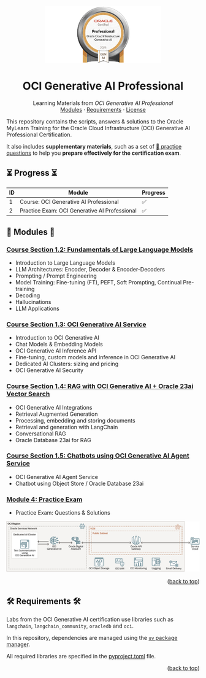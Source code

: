 <a name="readme-top"></a>
<br />
<div align="center">
  <a href="#">
   <!-- Replace this logo for a custom official logo -->
    <img src="./assets/oci_gen_ai_professional.png" alt="OCI Generative AI" height="150">
  </a>

<h1 align = "center">
<b>OCI Generative AI Professional</b>
</h1>
    <!-- Add/Remove categories depending on your project -->
  <p align="center">
    Learning Materials from <i>OCI Generative AI Professional</i>
    <br />
    <!-- IMPORTANT NOTE: If you want to append emojis you'll need to add the '-' sign before and after the header, as shown below:  -->
    <a href="#-modules-">Modules</a>
    ·
    <a href="#-requirements-">Requirements</a>
    ·
    <a href="#-license-">License</a>
  </p>
</div>

This repository contains the scripts, answers & solutions to the Oracle MyLearn Training for the Oracle Cloud
Infrastructure (OCI) Generative AI Professional Certification.

It also includes **supplementary materials**, such as a set
of [📘 practice questions](./03-scraped-questions/OCI_GENAI_QUESTIONS.pdf) to help you **prepare effectively for the
certification exam**.

## ⏳ Progress ⏳

| ID | Module                                        | Progress           |
|----|-----------------------------------------------|--------------------|
| 1  | Course: OCI Generative AI Professional        | :white_check_mark: |
| 2  | Practice Exam: OCI Generative AI Professional | :white_check_mark: |

## 🚀 Modules 🚀

### [Course Section 1.2: Fundamentals of Large Language Models](./01-oci-generative-ai-professional/02-fundamentals-llm)

* Introduction to Large Language Models
* LLM Architectures: Encoder, Decoder & Encoder-Decoders
* Prompting / Prompt Engineering
* Model Training: Fine-tuning (FT), PEFT, Soft Prompting, Continual Pre-training
* Decoding
* Hallucinations
* LLM Applications

### [Course Section 1.3: OCI Generative AI Service](./01-oci-generative-ai-professional/03-oci-genai)

* Introduction to OCI Generative AI
* Chat Models & Embedding Models
* OCI Generative AI Inference API
* Fine-tuning, custom models and inference in OCI Generative AI
* Dedicated AI Clusters: sizing and pricing
* OCI Generative AI Security

### [Course Section 1.4: RAG with OCI Generative AI + Oracle 23ai Vector Search](./01-oci-generative-ai-professional/04-oci-genai-rag)

* OCI Generative AI Integrations
* Retrieval Augmented Generation
* Processing, embedding and storing documents
* Retrieval and generation with LangChain
* Conversational RAG
* Oracle Database 23ai for RAG

### [Course Section 1.5: Chatbots using OCI Generative AI Agent Service](./01-oci-generative-ai-professional/05-oci-genai-agent)

* OCI Generative AI Agent Service
* Chatbot using Object Store / Oracle Database 23ai

### [Module 4: Practice Exam](02-practice-exam/)

* Practice Exam: Questions & Solutions

<div align="center">
<img src="./assets/oci_gen_ai_service_integration.png" alt="Example of OCI Generative AI Service integration">
</div>
<p align="right">(<a href="#readme-top">back to top</a>)</p>

## 🛠️ Requirements 🛠️

Labs from the OCI Generative AI certification use libraries such as `langchain`, `langchain_community`, `oracledb` and
`oci`.

In this repository, dependencies are managed using the [`uv` package manager](https://docs.astral.sh/uv/).

All required
libraries are specified in the [pyproject.toml](./pyproject.toml) file.

<p align="right">(<a href="#readme-top">back to top</a>)</p>

<!-- This is a custom version of the Read-My-README template, by Jon Areas, 
found at: https://github.com/jxareas/read-my-readme -->
